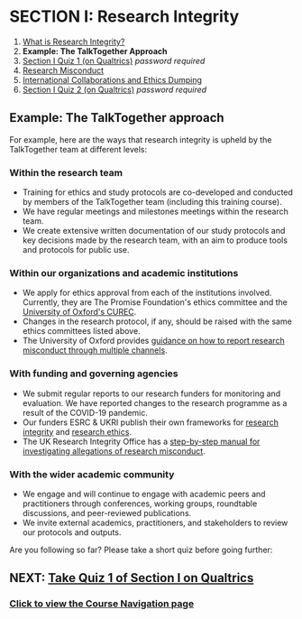 # SECTION I: Research Integrity

1. [What is Research Integrity?](integrity.md)
2. **Example: The TalkTogether Approach**
3. [Section I Quiz 1 (on Qualtrics)](https://oxfordeducation.eu.qualtrics.com/jfe/form/SV_77q8eZ2E06k1bHo) *password required*
4. [Research Misconduct](integrity-misconduct.md)
5. [International Collaborations and Ethics Dumping](integrity-global.md)
6. [Section I Quiz 2 (on Qualtrics)](https://oxfordeducation.eu.qualtrics.com/jfe/form/SV_eaL4qToXaklZfcq) *password required*

## Example: The TalkTogether approach

For example, here are the ways that research integrity is upheld by the TalkTogether team at different levels:

### **Within the research team**
* Training for ethics and study protocols are co-developed and conducted by members of the TalkTogether team (including this training course).
* We have regular meetings and milestones meetings within the research team.
* We create extensive written documentation of our study protocols and key decisions made by the research team, with an aim to produce tools and protocols for public use.

### **Within our organizations and academic institutions**
* We apply for ethics approval from each of the institutions involved. Currently, they are The Promise Foundation's ethics committee and the [University of Oxford's CUREC](https://researchsupport.admin.ox.ac.uk/governance/ethics).
* Changes in the research protocol, if any, should be raised with the same ethics committees listed above.
* The University of Oxford provides [guidance on how to report research misconduct through multiple channels](https://researchsupport.admin.ox.ac.uk/governance/integrity/misconduct#collapse390836).

### **With funding and governing agencies**
* We submit regular reports to our research funders for monitoring and evaluation. We have reported changes to the research programme as a result of the COVID-19 pandemic.
* Our funders ESRC & UKRI publish their own frameworks for [research integrity](https://www.ukri.org/our-work/supporting-healthy-research-and-innovation-culture/research-integrity/) and [research ethics](https://esrc.ukri.org/funding/guidance-for-applicants/research-ethics/).
* The UK Research Integrity Office has a [step-by-step manual for investigating allegations of research misconduct](http://ukrio.org/publications/misconduct-investigation-procedure/).

### **With the wider academic community**
* We engage and will continue to engage with academic peers and practitioners through conferences, working groups, roundtable discussions, and peer-reviewed publications.
* We invite external academics, practitioners, and stakeholders to review our protocols and outputs.

Are you following so far? Please take a short quiz before going further:

## NEXT: [Take Quiz 1 of Section I on Qualtrics](https://oxfordeducation.eu.qualtrics.com/jfe/form/SV_77q8eZ2E06k1bHo)
### [Click to view the Course Navigation page](toc.md)
